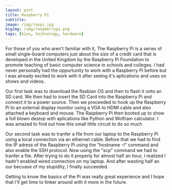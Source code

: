 ```yaml
---
layout: post
title: Raspberry Pi
subtitle: 
image: /img/raspi.jpg
bigimg: /img/raspberrypi.png
tags: [bios, technology, hardware]
---
```


<p>For those of you who aren't familiar with it, The Raspberry Pi is a series of small single-board computers just about the size of a credit card that is developed in the United Kingdom by the Raspberry Pi Foundation to promote teaching of basic computer science in schools and colleges. I had never personally had the oppurtunity to work with a Raspberry Pi before but I was already excited to work with it after seeing it's aplications and uses on shows and videos.</p>

<p>Our first task was to download the Rasbian OS and then to flash it onto an SD card. We then had to insert the SD Card into the Raspberry Pi and connect it to a power source. Then we proceeded to hook up the Raspberry Pi to an external display monitor using a VGA to HDMI cable and also attached a keyboard and mouse. The Raspberry Pi then booted up to show a full blown destop with aplications like Python and Wolfram calculator. I was amazed to find out how this small little circuit to do so much</p>

<p>Our second task was to tranfer a file from our laptop to the Raspberry Pi using a local connection via an ethernet cable. Before that we had to find the IP adress of the Raspberry Pi using the "hostname -I" command and also enable the SSH protocol. Now using the "scp" command we had to tranfer a file. After trying to do it properly for almost half an hour, I realized I hadn't enabled wired connection on my laptop. And after wasting half an our becuase of my stupidity, I finally succeeded.</p> 

<p>Getting to know the basics of the Pi was really great experience and I hope that I'll get time to tinker around with it more in the future.</p> 


